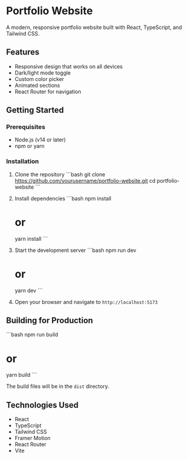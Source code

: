 # Portfolio Website

A modern, responsive portfolio website built with React, TypeScript, and Tailwind CSS.

## Features

- Responsive design that works on all devices
- Dark/light mode toggle
- Custom color picker
- Animated sections
- React Router for navigation

## Getting Started

### Prerequisites

- Node.js (v14 or later)
- npm or yarn

### Installation

1. Clone the repository
   \`\`\`bash
   git clone https://github.com/yourusername/portfolio-website.git
   cd portfolio-website
   \`\`\`

2. Install dependencies
   \`\`\`bash
   npm install
   # or
   yarn install
   \`\`\`

3. Start the development server
   \`\`\`bash
   npm run dev
   # or
   yarn dev
   \`\`\`

4. Open your browser and navigate to `http://localhost:5173`

## Building for Production

\`\`\`bash
npm run build
# or
yarn build
\`\`\`

The build files will be in the `dist` directory.

## Technologies Used

- React
- TypeScript
- Tailwind CSS
- Framer Motion
- React Router
- Vite


